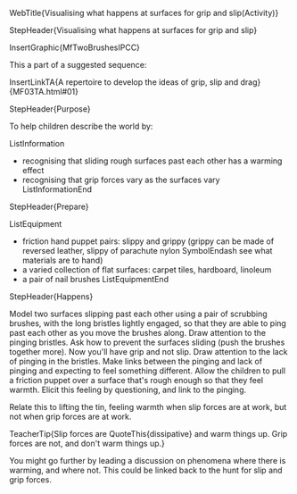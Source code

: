WebTitle{Visualising what happens at surfaces for grip and slip(Activity)}

StepHeader{Visualising what happens at surfaces for grip and slip}

InsertGraphic{MfTwoBrushesIPCC}

This a part of a suggested sequence:

InsertLinkTA{A repertoire to develop the ideas of grip, slip and drag}{MF03TA.html#01}

StepHeader{Purpose}

To help children describe the world by:

ListInformation
- recognising that sliding rough surfaces past each other has a warming effect
- recognising that grip forces vary as the surfaces vary
ListInformationEnd

StepHeader{Prepare}

ListEquipment
- friction hand puppet pairs: slippy and grippy (grippy can be made of reversed leather, slippy of parachute nylon SymbolEndash see what materials are to hand)
- a varied collection of flat surfaces: carpet tiles, hardboard, linoleum
- a pair of nail brushes
ListEquipmentEnd

StepHeader{Happens}

Model two surfaces slipping past each other using a pair of scrubbing brushes, with the long bristles lightly engaged, so that they are able to ping past each other as you move the brushes along. Draw attention to the pinging bristles. Ask how to prevent the surfaces sliding (push the brushes together more). Now you&apos;ll have grip and not slip. Draw attention to the lack of pinging in the bristles. Make links between the pinging and lack of pinging and expecting to feel something different. Allow the children to pull a friction puppet over a surface that&apos;s rough enough so that they feel warmth. Elicit this feeling by questioning, and link to the pinging.

 Relate this to lifting the tin, feeling warmth when slip forces are at work, but not when grip forces are at work.

 TeacherTip{Slip forces are QuoteThis{dissipative} and warm things up. Grip forces are not, and don&apos;t warm things up.}

 You might go further by leading a discussion on phenomena where there is warming, and where not. This could be linked back to the hunt for slip and grip forces.

